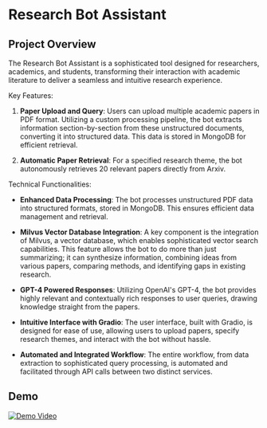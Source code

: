 # Research Bot Assistant

## Project Overview
The Research Bot Assistant is a sophisticated tool designed for researchers, academics, and students, transforming their interaction with academic literature to deliver a seamless and intuitive research experience.

Key Features:
1. **Paper Upload and Query**: Users can upload multiple academic papers in PDF format. Utilizing a custom processing pipeline, the bot extracts information section-by-section from these unstructured documents, converting it into structured data. This data is stored in MongoDB for efficient retrieval.

2. **Automatic Paper Retrieval**: For a specified research theme, the bot autonomously retrieves 20 relevant papers directly from Arxiv.

Technical Functionalities:
- **Enhanced Data Processing**: The bot processes unstructured PDF data into structured formats, stored in MongoDB. This ensures efficient data management and retrieval.

- **Milvus Vector Database Integration**: A key component is the integration of Milvus, a vector database, which enables sophisticated vector search capabilities. This feature allows the bot to do more than just summarizing; it can synthesize information, combining ideas from various papers, comparing methods, and identifying gaps in existing research.

- **GPT-4 Powered Responses**: Utilizing OpenAI's GPT-4, the bot provides highly relevant and contextually rich responses to user queries, drawing knowledge straight from the papers. 

- **Intuitive Interface with Gradio**: The user interface, built with Gradio, is designed for ease of use, allowing users to upload papers, specify research themes, and interact with the bot without hassle.

- **Automated and Integrated Workflow**: The entire workflow, from data extraction to sophisticated query processing, is automated and facilitated through API calls between two distinct services.

## Demo

[![Demo Video](https://img.youtube.com/vi/V3w9wzue95o/0.jpg)](https://www.youtube.com/watch?v=V3w9wzue95o)
